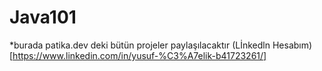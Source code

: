 # Java101
*burada patika.dev deki bütün projeler paylaşılacaktır
(Lİnkedln Hesabım)[https://www.linkedin.com/in/yusuf-%C3%A7elik-b41723261/]
